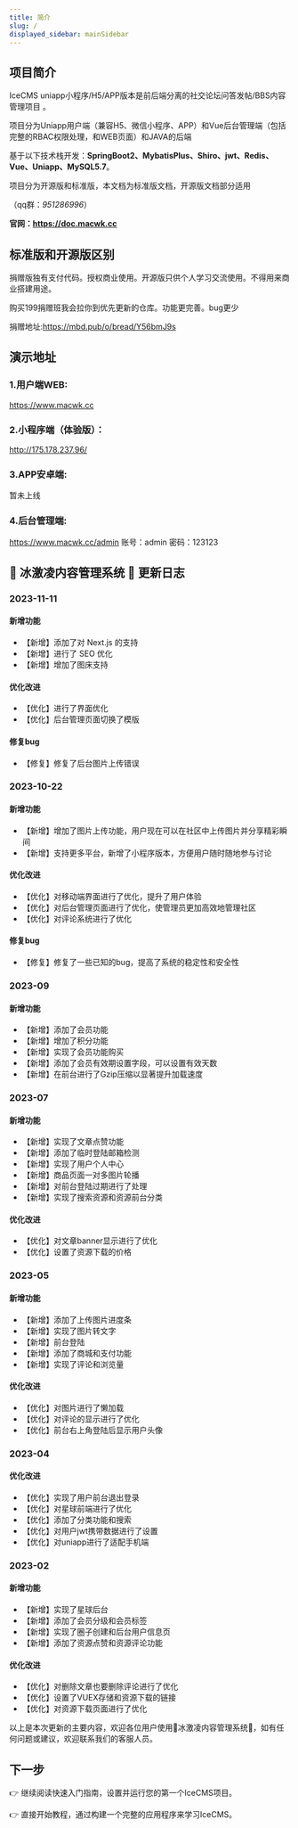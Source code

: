 ```yaml
---
title: 简介
slug: /
displayed_sidebar: mainSidebar
---
```


## 项目简介

IceCMS uniapp小程序/H5/APP版本是前后端分离的社交论坛问答发帖/BBS内容管理项目 。

项目分为Uniapp用户端（兼容H5、微信小程序、APP）和Vue后台管理端（包括完整的RBAC权限处理，和WEB页面）和JAVA的后端

基于以下技术栈开发：**SpringBoot2、MybatisPlus、Shiro、jwt、Redis、Vue、Uniapp、MySQL5.7**。

项目分为开源版和标准版，本文档为标准版文档，开源版文档部分适用

（qq群：*951286996*）


**官网：https://doc.macwk.cc**

## 标准版和开源版区别

捐赠版独有支付代码。授权商业使用。开源版只供个人学习交流使用。不得用来商业搭建用途。

购买199捐赠班我会拉你到优先更新的仓库。功能更完善。bug更少


捐赠地址:https://mbd.pub/o/bread/Y56bmJ9s

## 演示地址

### 1.用户端WEB:

https://www.macwk.cc

### 2.小程序端（体验版）：

http://175.178.237.96/

### 3.APP安卓端:

暂未上线

### 4.后台管理端:

https://www.macwk.cc/admin 账号：admin 密码：123123



## 🌈 冰激凌内容管理系统 🍦 更新日志

### 2023-11-11

#### 新增功能
- 【新增】添加了对 Next.js 的支持
- 【新增】进行了 SEO 优化
- 【新增】增加了图床支持

#### 优化改进
- 【优化】进行了界面优化
- 【优化】后台管理页面切换了模版

#### 修复bug
- 【修复】修复了后台图片上传错误

### 2023-10-22

#### 新增功能
- 【新增】增加了图片上传功能，用户现在可以在社区中上传图片并分享精彩瞬间
- 【新增】支持更多平台，新增了小程序版本，方便用户随时随地参与讨论

#### 优化改进
- 【优化】对移动端界面进行了优化，提升了用户体验
- 【优化】对后台管理页面进行了优化，使管理员更加高效地管理社区
- 【优化】对评论系统进行了优化

#### 修复bug
- 【修复】修复了一些已知的bug，提高了系统的稳定性和安全性

### 2023-09

#### 新增功能
- 【新增】添加了会员功能
- 【新增】增加了积分功能
- 【新增】实现了会员功能购买
- 【新增】添加了会员有效期设置字段，可以设置有效天数
- 【新增】在前台进行了Gzip压缩以显著提升加载速度

### 2023-07

#### 新增功能
- 【新增】实现了文章点赞功能
- 【新增】添加了临时登陆邮箱检测
- 【新增】实现了用户个人中心
- 【新增】商品页面一对多图片轮播
- 【新增】对前台登陆过期进行了处理
- 【新增】实现了搜索资源和资源前台分类

#### 优化改进
- 【优化】对文章banner显示进行了优化
- 【优化】设置了资源下载的价格

### 2023-05

#### 新增功能
- 【新增】添加了上传图片进度条
- 【新增】实现了图片转文字
- 【新增】前台登陆
- 【新增】添加了商城和支付功能
- 【新增】实现了评论和浏览量

#### 优化改进
- 【优化】对图片进行了懒加载
- 【优化】对评论的显示进行了优化
- 【优化】前台右上角登陆后显示用户头像

### 2023-04

#### 优化改进
- 【优化】实现了用户前台退出登录
- 【优化】对星球前端进行了优化
- 【优化】添加了分类功能和搜索
- 【优化】对用户jwt携带数据进行了设置
- 【优化】对uniapp进行了适配手机端

### 2023-02

#### 新增功能
- 【新增】实现了星球后台
- 【新增】添加了会员分级和会员标签
- 【新增】实现了圈子创建和后台用户信息页
- 【新增】添加了资源点赞和资源评论功能

#### 优化改进
- 【优化】对删除文章也要删除评论进行了优化
- 【优化】设置了VUEX存储和资源下载的链接
- 【优化】对资源下载页面进行了优化


以上是本次更新的主要内容，欢迎各位用户使用🌈冰激凌内容管理系统🍦，如有任何问题或建议，欢迎联系我们的客服人员。

## 下一步

👉 继续阅读快速入门指南，设置并运行您的第一个IceCMS项目。

👉 直接开始教程，通过构建一个完整的应用程序来学习IceCMS。
